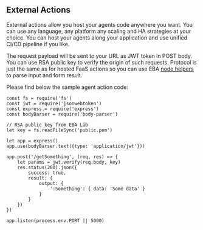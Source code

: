 ## External Actions

External actions allow you host your agents code anywhere you want. You can use any language, any platform any scaling and HA strategies at your choice. You can host your agents along your application and use unified CI/CD pipeline if you like.

The request payload will be sent to your URL as JWT token in POST body. You can use RSA public key to verify the origin of such requests. Protocol is just the same as for hosted FaaS actions so you can use EBA [node helpers](./NodeHelpers.md) to parse input and form result.

Please find below the sample agent action code:

```
const fs = require('fs')
const jwt = require('jsonwebtoken')
const express = require('express')
const bodyBarser = require('body-parser')

// RSA public key from EBA Lab
let key = fs.readFileSync('public.pem')

let app = express()
app.use(bodyBarser.text({type: 'application/jwt'}))

app.post('/getSomething', (req, res) => {
    let params = jwt.verify(req.body, key)
    res.status(200).json({
        success: true,
        result: {
            output: {
                ':Something': { data: 'Some data' }
            }
        }
    })
})

app.listen(process.env.PORT || 5000)
```
